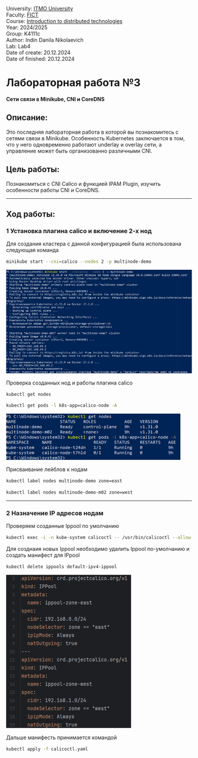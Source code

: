 University: [ITMO University](https://itmo.ru/ru/)\
Faculty: [FICT](https://fict.itmo.ru)\
Course: [Introduction to distributed technologies](https://github.com/itmo-ict-faculty/introduction-to-distributed-technologies)\
Year: 2024/2025\
Group: K4111с\
Author: Indin Danila Nikolaevich\
Lab: Lab4\
Date of create: 20.12.2024\
Date of finished: 20.12.2024


# Лабораторная работа №3
**Сети связи в Minikube, CNI и CoreDNS**

## Описание:
Это последняя лабораторная работа в которой вы познакомитесь с сетями связи в Minikube. Особенность Kubernetes заключается в том, что у него одновременно работают underlay и overlay сети, а управление может быть организованно различными CNI.

## Цель работы:
Познакомиться с CNI Calico и функцией IPAM Plugin, изучить особенности работы CNI и CoreDNS.

---

## Ход работы:
### 1 Установка плагина calico и включение 2-х нод
Для создания кластера с данной конфигурацией была использована следующая команда
```bash
minikube start --cni=calico --nodes 2 -p multinode-demo
```
![Рисунок 1](./Images/Claster_creating.png)

Проверка созданных нод и работы плагина calico
```bash
kubectl get nodes
```
```bash
kubectl get pods -l k8s-app=calico-node -A
```

![Рисунок 2](./Images/Check_nodes.png) 

Присваивание лейблов к нодам
```bash
kubectl label nodes multinode-demo zone=east
```
```bash
kubectl label nodes multinode-demo-m02 zone=west
```

---

### 2 Назначение IP адресов нодам
Проверяем созданные Ippool по умолчанию
```bash
kubectl exec -i -n kube-system calicoctl -- /usr/bin/calicoctl --allow-version-mismatch get ippools -o wide
```
Для созднаия новых Ippool необходимо удалить Ippool по-умолчанию и создать манифест для IPpool
```bash
kubectl delete ippools default-ipv4-ippool
```
![Рисунок 3](./Images/Ippool.png) 

Дальше манифесть принимается командой
```bash
kubectl apply -f calicoctl.yaml
```



